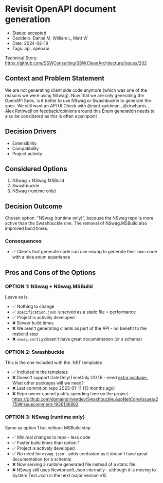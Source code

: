 # Revisit OpenAPI document generation

- Status: accepted
- Deciders: Daniel M, William L, Matt W
- Date: 2024-02-19
- Tags: api, openapi

Technical Story: https://github.com/SSWConsulting/SSW.CleanArchitecture/issues/202

## Context and Problem Statement

We are not generating client side code anymore (which was one of the reasons we were using NSwag). Now that we are only generating the OpenAPI Spec, is it better to use NSwag or Swashbuckle to generate the spec.
We still want an API UI
Check with @matt-goldman , @drwharris , Alex Rothwell on feedback/opinions around this
Enum generation needs to also be considered as this is often a painpoint

## Decision Drivers <!-- optional -->

- Extensibility
- Compatibility
- Project activity

## Considered Options

1. NSwag + NSwag.MSBuild
1. Swashbuckle
1. NSwag (runtime only)

## Decision Outcome

Chosen option: "NSwag (runtime only)", because the NSwag repo is more active than the Swashbuckle one. The removal of NSwag.MSBuild also improved build times. 

### Consequences <!-- optional -->

- ✅ Clients that generate code can use nswag to generate their own code with a nice enum experience

## Pros and Cons of the Options <!-- optional -->

### OPTION 1: NSwag + NSwag.MSBuild

Leave as is.

- ✅ Nothing to change
- ✅ `specification.json` is served as a static file = performance
- ✅ Project is actively developed
- ❌ Slower build times
- ❌ We aren't generating clients as part of the API - no benefit to the msbuild step
- ❌ `nswag.config` doesn't have great documentation (or a schema)

### OPTION 2: Swashbuckle

This is the one included with the .NET templates

- ✅ Included in the templates
- ❌ Doesn't support DateOnly/TimeOnly OOTB - need [extra package ](https://github.com/maxkoshevoi/DateOnlyTimeOnly.AspNet). What other packages will we need?
- ❌ Last commit on repo 2023-01-11 (13 months ago)
- ❌ Repo owner cannot justify spending time on the project - https://github.com/domaindrivendev/Swashbuckle.AspNetCore/issues/2759#issuecomment-1936136992

### OPTION 3: NSwag (runtime only)

Same as option 1 but without MSBuild step

- ✅ Minimal changes to repo - less code
- ✅ Faster build times than option 1
- ✅ Project is actively developed
- ✅ No need for `nswag.json` - adds confusion as it doesn't have great documentation (or a schema)
- ❌ Now serving a runtime generated file instead of a static file
- ❌ NSwag still uses Newtonsoft.Json internally - although it is moving to System.Text.Json in the next major version v15


